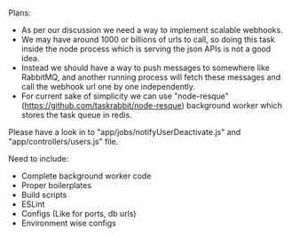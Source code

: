 Plans:
- As per our discussion we need a way to implement scalable webhooks.
- We may have around 1000 or billions of urls to call, so doing this task inside the node process which is serving the json APIs is not a good idea.
- Instead we should have a way to push messages to somewhere like RabbitMQ, and another running process will fetch these messages and call the webhook url one by one independently.
- For current sake of simplicity we can use "node-resque" (https://github.com/taskrabbit/node-resque) background worker which stores the task queue in redis.

Please have a look in to "app/jobs/notifyUserDeactivate.js" and "app/controllers/users.js" file.

Need to include:
- Complete background worker code
- Proper boilerplates
- Build scripts
- ESLint
- Configs (Like for ports, db urls)
- Environment wise configs
